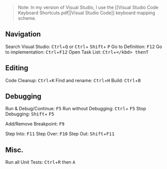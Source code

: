 >Note: In my version of Visual Studio, I use the [[Visual Studio Code Keyboard Shortcuts.pdf||Visual Studio Code]] keyboard mapping scheme.
## Navigation
Search Visual Studio: <kbd>Ctrl</kbd>+<kbd>Q</kbd> or <kbd>Ctrl</kbd>+ <kbd>Shift</kbd>+ <kbd>P</kbd>
Go to Definition: <kbd>F12</kbd>
Go to implementation: <kbd>Ctrl</kbd>+<kbd>F12</kbd>
Open Task List: <kbd>Ctrl</kbd>+<kbd>\</kbd> then<kbd>T</kbd>

## Editing
Code Cleanup: <kbd>Ctrl</kbd>+<kbd>K</kbd>
Find and rename: <kbd>Ctrl</kbd>+<kbd>H</kbd>
Build: <kbd>Ctrl</kbd>+<kbd>B</kbd>
## Debugging
Run & Debug/Continue: <kbd>F5</kbd>
Run without Debugging: <kbd>Ctrl</kbd>+ <kbd>F5</kbd>
Stop Debugging: <kbd>Shift</kbd>+ <kbd>F5</kbd>

Add/Remove Breakpoint: <kbd>F9</kbd>

Step Into: <kbd>F11</kbd>
Step Over: <kbd>F10</kbd>
Step Out: <kbd>Shift</kbd>+<kbd>F11</kbd>
## Misc.
 Run all Unit Tests: <kbd>Ctrl</kbd>+<kbd>R</kbd> then <kbd>A</kbd>